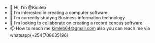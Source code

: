 - 👋 Hi, I’m @Kimleb
- 👀 I’m interested in creating a computer software 
- 🌱 I’m currently studyng  Business information technology 
- 💞️ I’m looking to collaborate on creating a record cencus software 
- 📫 How to reach me kimleb64@gmail.com also you can reach me via whatsapp{+254(708635196)


<!---
Kimleb/Kimleb is a ✨ special ✨ repository because its `README.md` (this file) appears on your GitHub profile.
You can click the Preview link to take a look at your changes.
--->

